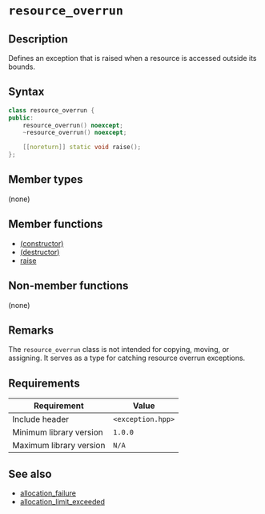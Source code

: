 # `resource_overrun`

## Description

Defines an exception that is raised when a resource is accessed outside its bounds.

## Syntax

```cpp
class resource_overrun {
public:
    resource_overrun() noexcept;
    ~resource_overrun() noexcept;

    [[noreturn]] static void raise();
};
```

## Member types

(none)

## Member functions

- [(constructor)](resource_overrun-ctor.md)
- [(destructor)](resource_overrun-dtor.md)
- [raise](resource_overrun-raise.md)

## Non-member functions

(none)

## Remarks

The `resource_overrun` class is not intended for copying, moving, or assigning. It serves as a type for catching resource overrun 
exceptions.

## Requirements

| Requirement             | Value             |
|-------------------------|-------------------|
| Include header          | `<exception.hpp>` |
| Minimum library version | `1.0.0`           |
| Maximum library version | `N/A`             |

## See also

- [allocation_failure](allocation_failure.md)
- [allocation_limit_exceeded](allocation_limit_exceeded.md)